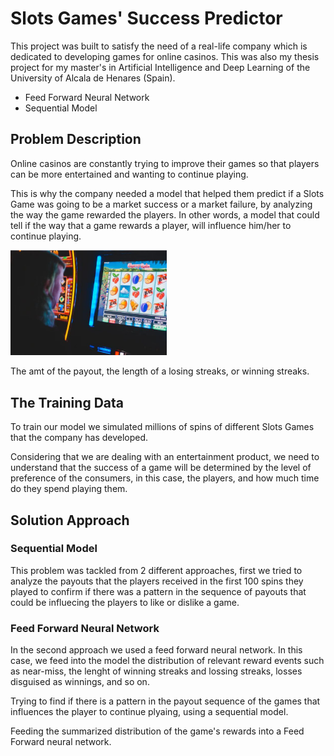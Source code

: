 # Slots Games' Success Predictor
This project was built to satisfy the need of a real-life company which is dedicated to developing games for online casinos. This was also my thesis project for my master's in Artificial Intelligence and Deep Learning of the University of Alcala de Henares (Spain).

* Feed Forward Neural Network
* Sequential Model

## Problem Description

Online casinos are constantly trying to improve their games so that players can be more entertained and wanting to continue playing.

This is why the company needed a model that helped them predict if a Slots Game was going to be a market success or a market failure, by analyzing the way the game rewarded the players.
In other words, a model that could tell if the way that a game rewards a player, will influence him/her to continue playing.

<img src="images/slotsGamesPic.PNG" alt="drawing" width="250"/>

The amt of the payout, the length of a losing streaks, or winning streaks.

## The Training Data
To train our model we simulated millions of spins of different Slots Games that the company has developed. 

Considering that we are dealing with an entertainment product, we need to understand that the success of a game will be determined by the level of preference of the consumers, in this case, the players, and how much time do they spend playing them.

## Solution Approach
### Sequential Model
This problem was tackled from 2 different approaches, first we tried to analyze the payouts that the players received in the first 100 spins they played to confirm if there was a pattern in the sequence of payouts that could be influecing the players to like or dislike a game.

### Feed Forward Neural Network
In the second approach we used a feed forward neural network. In this case, we feed into the model the distribution of relevant reward events such as near-miss, the lenght of winning streaks and lossing streaks, losses disguised as winnings, and so on.

Trying to find if there is a pattern in the payout sequence of the games that influences the player to continue plyaing, using a sequential model.

Feeding the summarized distribution of the game's rewards into a Feed Forward neural network.

